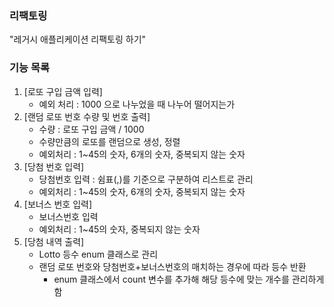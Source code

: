 ### 리팩토링
"레거시 애플리케이션 리팩토링 하기"

### 기능 목록
1. [로또 구입 금액 입력]
    - 예외 처리 : 1000 으로 나누었을 때 나누어 떨어지는가
2. [랜덤 로또 번호 수량 및 번호 출력]
    - 수량 : 로또 구입 금액 / 1000
    - 수량만큼의 로또를 랜덤으로 생성, 정렬
    - 예외처리 : 1~45의 숫자, 6개의 숫자, 중복되지 않는 숫자
3. [당첨 번호 입력]
    - 당첨번호 입력 : 쉼표(,)를 기준으로 구분하여 리스트로 관리
    - 예외처리 : 1~45의 숫자, 6개의 숫자, 중복되지 않는 숫자
4. [보너스 번호 입력]
    - 보너스번호 입력
    - 예외처리 : 1~45의 숫자, 중복되지 않는 숫자
5. [당첨 내역 출력]
    - Lotto 등수 enum 클래스로 관리
    - 랜덤 로또 번호와 당첨번호+보너스번호의 매치하는 경우에 따라 등수 반환
        - enum 클래스에서 count 변수를 추가해 해당 등수에 맞는 개수를 관리하게 함

